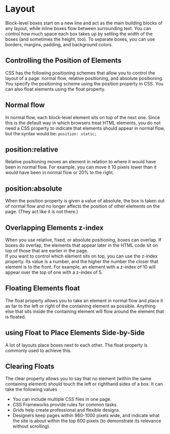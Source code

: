 # Layout
Block-level boxes start on a new line and act as the main building blocks
of any layout, while inline boxes flow between surrounding text. You can
control how much space each box takes up by setting the width of the
boxes (and sometimes the height, too). To separate boxes, you can use
borders, margins, padding, and background colors.   
## Controlling the Position of Elements   
CSS has the following positioning schemes that allow you to control
the layout of a page: normal flow, relative positioning, and absolute
positioning. You specify the positioning scheme using the position
property in CSS. You can also float elements using the float property.   
##  Normal flow
In normal flow, each block-level
element sits on top of the next
one. Since this is the default
way in which browsers treat
HTML elements, you do not
need a CSS property to indicate
that elements should appear
in normal flow, but the syntax
would be:   `position: static;`   
## position:relative
Relative positioning moves an
element in relation to where it
would have been in normal flow.
For example, you can move it 10
pixels lower than it would have
been in normal flow or 20% to
the right.   
## position:absolute
When the position property
is given a value of absolute,
the box is taken out of normal
flow and no longer affects the
position of other elements on
the page. (They act like it is not
there.)   
## Overlapping Elements z-index
When you use relative, fixed, or
absolute positioning, boxes can
overlap. If boxes do overlap, the
elements that appear later in the
HTML code sit on top of those
that are earlier in the page.   
If you want to control which
element sits on top, you can use
the z-index property. Its value
is a number, and the higher the
number the closer that element
is to the front. For example, an
element with a z-index of 10
will appear over the top of one
with a z-index of 5.   
## Floating Elements float
The float property allows you
to take an element in normal
flow and place it as far to the
left or right of the containing
element as possible.
Anything else that sits inside
the containing element will
flow around the element that is
floated.   
## using Float to Place Elements Side-by-Side
A lot of layouts place boxes
next to each other. The float
property is commonly used to
achieve this.   
## Clearing Floats
The clear property allows you
to say that no element (within
the same containing element)
should touch the left or righthand
sides of a box. It can take
the following values   
* You can include multiple CSS files in one page.   
* CSS Frameworks provide rules for common tasks.
*   Grids help create professional and flexible designs.   
* Designers keep pages within 960-1000 pixels wide,
and indicate what the site is about within the top 600
pixels (to demonstrate its relevance without scrolling).   